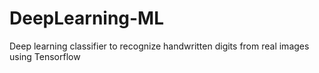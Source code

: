 # DeepLearning-ML
Deep learning classifier to recognize  handwritten digits from real images
using Tensorflow
